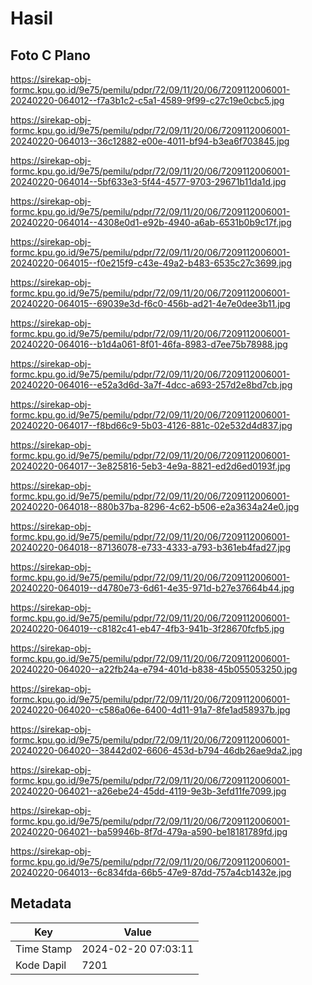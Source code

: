 # Hasil

## Foto C Plano

https://sirekap-obj-formc.kpu.go.id/9e75/pemilu/pdpr/72/09/11/20/06/7209112006001-20240220-064012--f7a3b1c2-c5a1-4589-9f99-c27c19e0cbc5.jpg

https://sirekap-obj-formc.kpu.go.id/9e75/pemilu/pdpr/72/09/11/20/06/7209112006001-20240220-064013--36c12882-e00e-4011-bf94-b3ea6f703845.jpg

https://sirekap-obj-formc.kpu.go.id/9e75/pemilu/pdpr/72/09/11/20/06/7209112006001-20240220-064014--5bf633e3-5f44-4577-9703-29671b11da1d.jpg

https://sirekap-obj-formc.kpu.go.id/9e75/pemilu/pdpr/72/09/11/20/06/7209112006001-20240220-064014--4308e0d1-e92b-4940-a6ab-6531b0b9c17f.jpg

https://sirekap-obj-formc.kpu.go.id/9e75/pemilu/pdpr/72/09/11/20/06/7209112006001-20240220-064015--f0e215f9-c43e-49a2-b483-6535c27c3699.jpg

https://sirekap-obj-formc.kpu.go.id/9e75/pemilu/pdpr/72/09/11/20/06/7209112006001-20240220-064015--69039e3d-f6c0-456b-ad21-4e7e0dee3b11.jpg

https://sirekap-obj-formc.kpu.go.id/9e75/pemilu/pdpr/72/09/11/20/06/7209112006001-20240220-064016--b1d4a061-8f01-46fa-8983-d7ee75b78988.jpg

https://sirekap-obj-formc.kpu.go.id/9e75/pemilu/pdpr/72/09/11/20/06/7209112006001-20240220-064016--e52a3d6d-3a7f-4dcc-a693-257d2e8bd7cb.jpg

https://sirekap-obj-formc.kpu.go.id/9e75/pemilu/pdpr/72/09/11/20/06/7209112006001-20240220-064017--f8bd66c9-5b03-4126-881c-02e532d4d837.jpg

https://sirekap-obj-formc.kpu.go.id/9e75/pemilu/pdpr/72/09/11/20/06/7209112006001-20240220-064017--3e825816-5eb3-4e9a-8821-ed2d6ed0193f.jpg

https://sirekap-obj-formc.kpu.go.id/9e75/pemilu/pdpr/72/09/11/20/06/7209112006001-20240220-064018--880b37ba-8296-4c62-b506-e2a3634a24e0.jpg

https://sirekap-obj-formc.kpu.go.id/9e75/pemilu/pdpr/72/09/11/20/06/7209112006001-20240220-064018--87136078-e733-4333-a793-b361eb4fad27.jpg

https://sirekap-obj-formc.kpu.go.id/9e75/pemilu/pdpr/72/09/11/20/06/7209112006001-20240220-064019--d4780e73-6d61-4e35-971d-b27e37664b44.jpg

https://sirekap-obj-formc.kpu.go.id/9e75/pemilu/pdpr/72/09/11/20/06/7209112006001-20240220-064019--c8182c41-eb47-4fb3-941b-3f28670fcfb5.jpg

https://sirekap-obj-formc.kpu.go.id/9e75/pemilu/pdpr/72/09/11/20/06/7209112006001-20240220-064020--a22fb24a-e794-401d-b838-45b055053250.jpg

https://sirekap-obj-formc.kpu.go.id/9e75/pemilu/pdpr/72/09/11/20/06/7209112006001-20240220-064020--c586a06e-6400-4d11-91a7-8fe1ad58937b.jpg

https://sirekap-obj-formc.kpu.go.id/9e75/pemilu/pdpr/72/09/11/20/06/7209112006001-20240220-064020--38442d02-6606-453d-b794-46db26ae9da2.jpg

https://sirekap-obj-formc.kpu.go.id/9e75/pemilu/pdpr/72/09/11/20/06/7209112006001-20240220-064021--a26ebe24-45dd-4119-9e3b-3efd11fe7099.jpg

https://sirekap-obj-formc.kpu.go.id/9e75/pemilu/pdpr/72/09/11/20/06/7209112006001-20240220-064021--ba59946b-8f7d-479a-a590-be18181789fd.jpg

https://sirekap-obj-formc.kpu.go.id/9e75/pemilu/pdpr/72/09/11/20/06/7209112006001-20240220-064013--6c834fda-66b5-47e9-87dd-757a4cb1432e.jpg


## Metadata

| Key        | Value               |
| ---------- | ------------------- |
| Time Stamp | 2024-02-20 07:03:11 |
| Kode Dapil | 7201                |



